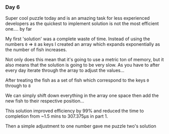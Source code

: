 ### Day 6

Super cool puzzle today and is an amazing task for less experienced developers as the quickest to implement solution is not the most efficient one.... by far

My first 'solution' was a complete waste of time. Instead of using the numbers `0` => `8` as keys I created an array which expands exponentially as the number of fish increases. 

Not only does this mean that it's going to use a metric ton of memory, but it also means that the solution is going to be very slow. As you have to after every day iterate through the array to adjust the values...

After treating the fish as a set of fish which correspond to the keys `0` through to `8`

We can simply shift down everything in the array one space then add the new fish to their respective position...

This solution improved efficiency by 99% and reduced the time to completion from ~1.5 mins to 307.375µs in part 1.

Then a simple adjustment to one number gave me puzzle two's solution